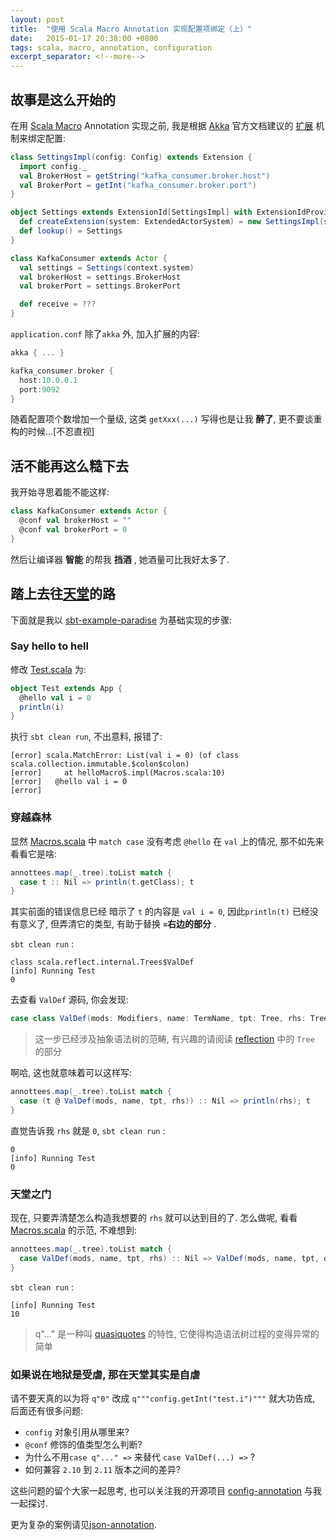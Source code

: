 ```yaml
---
layout: post
title:  "使用 Scala Macro Annotation 实现配置项绑定（上）"
date:   2015-01-17 20:38:00 +0800
tags: scala, macro, annotation, configuration
excerpt_separator: <!--more-->
---
```



## 故事是这么开始的

在用 [Scala Macro][scmcr] Annotation 实现之前, 我是根据 [Akka][akka] 官方文档建议的 [扩展][extension] 机制来绑定配置:

[extension]: http://doc.akka.io/docs/akka/2.3.8/java/extending-akka.html

```scala
class SettingsImpl(config: Config) extends Extension {
  import config._
  val BrokerHost = getString("kafka_consumer.broker.host")
  val BrokerPort = getInt("kafka_consumer.broker.port")
}

object Settings extends ExtensionId[SettingsImpl] with ExtensionIdProvider {
  def createExtension(system: ExtendedActorSystem) = new SettingsImpl(system.settings.config)
  def lookup() = Settings
}

class KafkaConsumer extends Actor {
  val settings = Settings(context.system)  
  val brokerHost = settings.BrokerHost
  val brokerPort = settings.BrokerPort

  def receive = ???
}
```
`application.conf` 除了`akka` 外, 加入扩展的内容:

```scala
akka { ... }

kafka_consumer.broker {
  host:10.0.0.1
  port:9092
}
```
<!--more-->

随着配置项个数增加一个量级, 这类 `getXxx(...)` 写得也是让我 **醉了**, 更不要谈重构的时候...[不忍直视]

## 活不能再这么糙下去

我开始寻思着能不能这样:

```scala
class KafkaConsumer extends Actor {
  @conf val brokerHost = ""
  @conf val brokerPort = 0
}
```

然后让编译器 **智能** 的帮我 **挡酒** , 她酒量可比我好太多了.

## 踏上去往[天堂][paradise]的路

下面就是我以 [sbt-example-paradise][paradise] 为基础实现的步骤:

### Say hello to hell

修改 [Test.scala][test] 为:

[test]: https://github.com/scalamacros/sbt-example-paradise/blob/master/core/src/main/scala/Test.scala

```scala
object Test extends App {
  @hello val i = 0
  println(i)
}
```

执行 `sbt clean run`, 不出意料, 报错了:

```shell
[error] scala.MatchError: List(val i = 0) (of class scala.collection.immutable.$colon$colon)
[error] 	at helloMacro$.impl(Macros.scala:10)
[error]   @hello val i = 0
[error]
```

### 穿越森林

显然 [Macros.scala][macros] 中 `match case` 没有考虑 `@hello` 在 `val` 上的情况,  那不如先来看看它是啥:

```scala
annottees.map(_.tree).toList match {
  case t :: Nil => println(t.getClass); t
}
```

其实前面的错误信息已经 暗示了 `t`  的内容是 `val i = 0`, 因此`println(t)` 已经没有意义了, 但弄清它的类型, 有助于替换 **`=`右边的部分** .

`sbt clean run` :

```shell
class scala.reflect.internal.Trees$ValDef
[info] Running Test
0
```

去查看 `ValDef` 源码, 你会发现:

```scala
case class ValDef(mods: Modifiers, name: TermName, tpt: Tree, rhs: Tree) ...
```
> 这一步已经涉及抽象语法树的范畴, 有兴趣的请阅读 [reflection](http://http://docs.scala-lang.org/overviews/reflection/symbols-trees-types.html) 中的 `Tree` 的部分

啊哈, 这也就意味着可以这样写:

```scala
annottees.map(_.tree).toList match {
  case (t @ ValDef(mods, name, tpt, rhs)) :: Nil => println(rhs); t
}
```

直觉告诉我 `rhs` 就是 `0`, `sbt clean run` :

```shell
0
[info] Running Test
0
```

### 天堂之门

现在, 只要弄清楚怎么构造我想要的 `rhs` 就可以达到目的了. 怎么做呢, 看看 [Macros.scala][macros] 的示范, 不难想到:

```scala
annottees.map(_.tree).toList match {
  case ValDef(mods, name, tpt, rhs) :: Nil => ValDef(mods, name, tpt, q"10")
}
```
`sbt clean run` :

```shell
[info] Running Test
10
```

> q"..." 是一种叫 [quasiquotes](http://docs.scala-lang.org/overviews/quasiquotes/setup.html) 的特性, 它使得构造语法树过程的变得异常的简单

### 如果说在地狱是受虐, 那在天堂其实是自虐

请不要天真的以为将 `q"0"` 改成 `q"""config.getInt("test.i")"""` 就大功告成, 后面还有很多问题:

- `config` 对象引用从哪里来?
- `@conf` 修饰的值类型怎么判断?
- 为什么不用`case q"..." =>` 来替代 `case ValDef(...) =>` ?
- 如何兼容 `2.10` 到 `2.11` 版本之间的差异?

这些问题的留个大家一起思考,  也可以关注我的开源项目 [config-annotation][conf-anno] 与我一起探讨.

更为复杂的案例请见[json-annotation][kifi].

[macros]: https://github.com/scalamacros/sbt-example-paradise/blob/master/macros/src/main/scala/Macros.scala
[paradise]: https://github.com/scalamacros/sbt-example-paradise
[kifi]: http://eng.kifi.com/scala-macro-annotations-real-world-example/
[scmcr]: http://docs.scala-lang.org/overviews/macros/overview.html
[akka]: http://akka.io
[ts]: http://typesafe.com
[conf]: https://github.com/typesafehub/config
[conf-anno]: https://github.com/wacai/config-annotation/tree/v0.1.1
